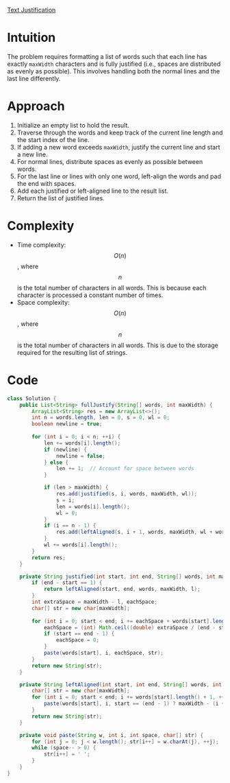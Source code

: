 [Text Justification](https://leetcode.com/problems/text-justification/?envType=study-plan-v2&envId=top-interview-150) 

# Intuition
The problem requires formatting a list of words such that each line has exactly `maxWidth` characters and is fully justified (i.e., spaces are distributed as evenly as possible). This involves handling both the normal lines and the last line differently.

# Approach
1. Initialize an empty list to hold the result.
2. Traverse through the words and keep track of the current line length and the start index of the line.
3. If adding a new word exceeds `maxWidth`, justify the current line and start a new line.
4. For normal lines, distribute spaces as evenly as possible between words.
5. For the last line or lines with only one word, left-align the words and pad the end with spaces.
6. Add each justified or left-aligned line to the result list.
7. Return the list of justified lines.

# Complexity
- Time complexity: $$O(n)$$, where $$n$$ is the total number of characters in all words. This is because each character is processed a constant number of times.
- Space complexity: $$O(n)$$, where $$n$$ is the total number of characters in all words. This is due to the storage required for the resulting list of strings.

# Code
```java
class Solution {
    public List<String> fullJustify(String[] words, int maxWidth) {
        ArrayList<String> res = new ArrayList<>();
        int n = words.length, len = 0, s = 0, wl = 0;
        boolean newline = true;
        
        for (int i = 0; i < n; ++i) {
            len += words[i].length();
            if (newline) {
                newline = false;
            } else {
                len += 1;  // Account for space between words
            }

            if (len > maxWidth) {
                res.add(justified(s, i, words, maxWidth, wl));
                s = i;
                len = words[i].length();
                wl = 0;
            }
            if (i == n - 1) {
                res.add(leftAligned(s, i + 1, words, maxWidth, wl + words[i].length()));
            }
            wl += words[i].length();
        }
        return res;
    }

    private String justified(int start, int end, String[] words, int maxWidth, int l) {
        if (end - start == 1) {
            return leftAligned(start, end, words, maxWidth, l);
        }
        int extraSpace = maxWidth - l, eachSpace;
        char[] str = new char[maxWidth];
        
        for (int i = 0; start < end; i += eachSpace + words[start].length(), extraSpace -= eachSpace, ++start) {
            eachSpace = (int) Math.ceil((double) extraSpace / (end - start - 1));
            if (start == end - 1) {
                eachSpace = 0;
            }
            paste(words[start], i, eachSpace, str);
        }
        return new String(str);
    }

    private String leftAligned(int start, int end, String[] words, int maxWidth, int l) {
        char[] str = new char[maxWidth];
        for (int i = 0; start < end; i += words[start].length() + 1, ++start) {
            paste(words[start], i, start == (end - 1) ? maxWidth - (i + words[start].length()) : 1, str);
        }
        return new String(str);
    }

    private void paste(String w, int i, int space, char[] str) {
        for (int j = 0; j < w.length(); str[i++] = w.charAt(j), ++j);
        while (space-- > 0) {
            str[i++] = ' ';
        }
    }
}
```
